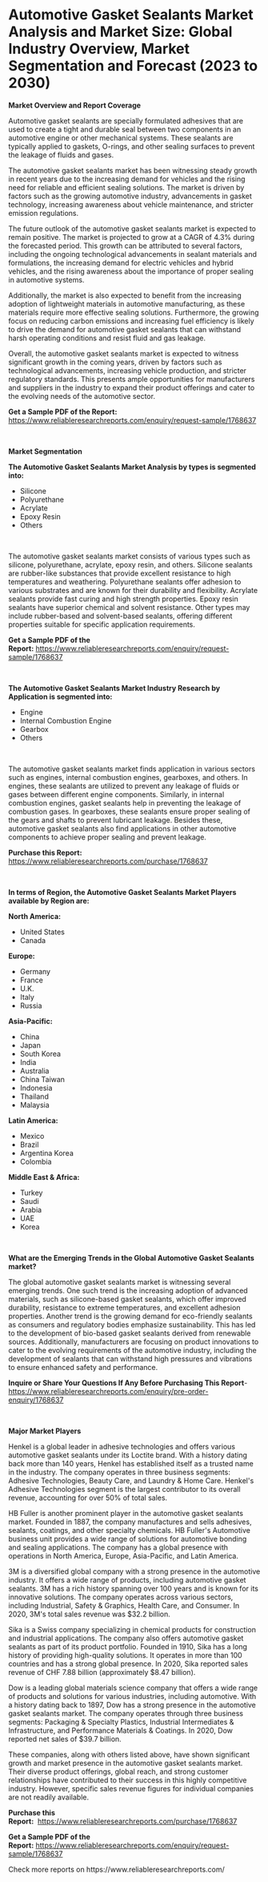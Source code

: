 <p><h1>Automotive Gasket Sealants Market Analysis and Market Size: Global Industry Overview, Market Segmentation and Forecast (2023 to 2030)</h1></p><p><strong>Market Overview and Report Coverage</strong></p>
<p><p>Automotive gasket sealants are specially formulated adhesives that are used to create a tight and durable seal between two components in an automotive engine or other mechanical systems. These sealants are typically applied to gaskets, O-rings, and other sealing surfaces to prevent the leakage of fluids and gases.</p><p>The automotive gasket sealants market has been witnessing steady growth in recent years due to the increasing demand for vehicles and the rising need for reliable and efficient sealing solutions. The market is driven by factors such as the growing automotive industry, advancements in gasket technology, increasing awareness about vehicle maintenance, and stricter emission regulations.</p><p>The future outlook of the automotive gasket sealants market is expected to remain positive. The market is projected to grow at a CAGR of 4.3% during the forecasted period. This growth can be attributed to several factors, including the ongoing technological advancements in sealant materials and formulations, the increasing demand for electric vehicles and hybrid vehicles, and the rising awareness about the importance of proper sealing in automotive systems.</p><p>Additionally, the market is also expected to benefit from the increasing adoption of lightweight materials in automotive manufacturing, as these materials require more effective sealing solutions. Furthermore, the growing focus on reducing carbon emissions and increasing fuel efficiency is likely to drive the demand for automotive gasket sealants that can withstand harsh operating conditions and resist fluid and gas leakage.</p><p>Overall, the automotive gasket sealants market is expected to witness significant growth in the coming years, driven by factors such as technological advancements, increasing vehicle production, and stricter regulatory standards. This presents ample opportunities for manufacturers and suppliers in the industry to expand their product offerings and cater to the evolving needs of the automotive sector.</p></p>
<p><strong>Get a Sample PDF of the Report:</strong> <a href="https://www.reliableresearchreports.com/enquiry/request-sample/1768637">https://www.reliableresearchreports.com/enquiry/request-sample/1768637</a></p>
<p>&nbsp;</p>
<p><strong>Market Segmentation</strong></p>
<p><strong>The Automotive Gasket Sealants Market Analysis by types is segmented into:</strong></p>
<p><ul><li>Silicone</li><li>Polyurethane</li><li>Acrylate</li><li>Epoxy Resin</li><li>Others</li></ul></p>
<p>&nbsp;</p>
<p><p>The automotive gasket sealants market consists of various types such as silicone, polyurethane, acrylate, epoxy resin, and others. Silicone sealants are rubber-like substances that provide excellent resistance to high temperatures and weathering. Polyurethane sealants offer adhesion to various substrates and are known for their durability and flexibility. Acrylate sealants provide fast curing and high strength properties. Epoxy resin sealants have superior chemical and solvent resistance. Other types may include rubber-based and solvent-based sealants, offering different properties suitable for specific application requirements.</p></p>
<p><strong>Get a Sample PDF of the Report:</strong>&nbsp;<a href="https://www.reliableresearchreports.com/enquiry/request-sample/1768637">https://www.reliableresearchreports.com/enquiry/request-sample/1768637</a></p>
<p>&nbsp;</p>
<p><strong>The Automotive Gasket Sealants Market Industry Research by Application is segmented into:</strong></p>
<p><ul><li>Engine</li><li>Internal Combustion Engine</li><li>Gearbox</li><li>Others</li></ul></p>
<p>&nbsp;</p>
<p><p>The automotive gasket sealants market finds application in various sectors such as engines, internal combustion engines, gearboxes, and others. In engines, these sealants are utilized to prevent any leakage of fluids or gases between different engine components. Similarly, in internal combustion engines, gasket sealants help in preventing the leakage of combustion gases. In gearboxes, these sealants ensure proper sealing of the gears and shafts to prevent lubricant leakage. Besides these, automotive gasket sealants also find applications in other automotive components to achieve proper sealing and prevent leakage.</p></p>
<p><strong>Purchase this Report:</strong>&nbsp; <a href="https://www.reliableresearchreports.com/purchase/1768637">https://www.reliableresearchreports.com/purchase/1768637</a></p>
<p>&nbsp;</p>
<p><strong>In terms of Region, the Automotive Gasket Sealants Market Players available by Region are:</strong></p>
<p>
    <p> <strong> North America: </strong>
        <ul>
            <li>United States</li>
            <li>Canada</li>
        </ul>
        </p> 
    <p> <strong> Europe: </strong>
        <ul>
            <li>Germany</li>
            <li>France</li>
            <li>U.K.</li>
            <li>Italy</li>
            <li>Russia</li>
        </ul>
        </p> 
    <p> <strong> Asia-Pacific: </strong>
        <ul>
            <li>China</li>
            <li>Japan</li>
            <li>South Korea</li>
            <li>India</li>
            <li>Australia</li>
            <li>China Taiwan</li>
            <li>Indonesia</li>
            <li>Thailand</li>
            <li>Malaysia</li>
        </ul>
        </p> 
    <p> <strong> Latin America: </strong>
        <ul>
            <li>Mexico</li>
            <li>Brazil</li>
            <li>Argentina Korea</li>
            <li>Colombia</li>
        </ul>
        </p> 
    <p> <strong> Middle East & Africa: </strong>
        <ul>
            <li>Turkey</li>
            <li>Saudi</li>
            <li>Arabia</li>
            <li>UAE</li>
            <li>Korea</li>
        </ul>
    </p>
    </p>
<p>&nbsp;</p>
<p><strong>What are the Emerging Trends in the Global Automotive Gasket Sealants market?</strong></p>
<p><p>The global automotive gasket sealants market is witnessing several emerging trends. One such trend is the increasing adoption of advanced materials, such as silicone-based gasket sealants, which offer improved durability, resistance to extreme temperatures, and excellent adhesion properties. Another trend is the growing demand for eco-friendly sealants as consumers and regulatory bodies emphasize sustainability. This has led to the development of bio-based gasket sealants derived from renewable sources. Additionally, manufacturers are focusing on product innovations to cater to the evolving requirements of the automotive industry, including the development of sealants that can withstand high pressures and vibrations to ensure enhanced safety and performance.</p></p>
<p><strong>Inquire or Share Your Questions If Any Before Purchasing This Report</strong>- <a href="https://www.reliableresearchreports.com/enquiry/pre-order-enquiry/1768637">https://www.reliableresearchreports.com/enquiry/pre-order-enquiry/1768637</a></p>
<p>&nbsp;</p>
<p><strong>Major Market Players</strong></p>
<p><p>Henkel is a global leader in adhesive technologies and offers various automotive gasket sealants under its Loctite brand. With a history dating back more than 140 years, Henkel has established itself as a trusted name in the industry. The company operates in three business segments: Adhesive Technologies, Beauty Care, and Laundry & Home Care. Henkel's Adhesive Technologies segment is the largest contributor to its overall revenue, accounting for over 50% of total sales.</p><p>HB Fuller is another prominent player in the automotive gasket sealants market. Founded in 1887, the company manufactures and sells adhesives, sealants, coatings, and other specialty chemicals. HB Fuller's Automotive business unit provides a wide range of solutions for automotive bonding and sealing applications. The company has a global presence with operations in North America, Europe, Asia-Pacific, and Latin America.</p><p>3M is a diversified global company with a strong presence in the automotive industry. It offers a wide range of products, including automotive gasket sealants. 3M has a rich history spanning over 100 years and is known for its innovative solutions. The company operates across various sectors, including Industrial, Safety & Graphics, Health Care, and Consumer. In 2020, 3M's total sales revenue was $32.2 billion.</p><p>Sika is a Swiss company specializing in chemical products for construction and industrial applications. The company also offers automotive gasket sealants as part of its product portfolio. Founded in 1910, Sika has a long history of providing high-quality solutions. It operates in more than 100 countries and has a strong global presence. In 2020, Sika reported sales revenue of CHF 7.88 billion (approximately $8.47 billion).</p><p>Dow is a leading global materials science company that offers a wide range of products and solutions for various industries, including automotive. With a history dating back to 1897, Dow has a strong presence in the automotive gasket sealants market. The company operates through three business segments: Packaging & Specialty Plastics, Industrial Intermediates & Infrastructure, and Performance Materials & Coatings. In 2020, Dow reported net sales of $39.7 billion.</p><p>These companies, along with others listed above, have shown significant growth and market presence in the automotive gasket sealants market. Their diverse product offerings, global reach, and strong customer relationships have contributed to their success in this highly competitive industry. However, specific sales revenue figures for individual companies are not readily available.</p></p>
<p><strong>Purchase this Report:</strong>&nbsp;&nbsp;<a href="https://www.reliableresearchreports.com/purchase/1768637">https://www.reliableresearchreports.com/purchase/1768637</a></p>
<p></p>
<p><strong>Get a Sample PDF of the Report:</strong>&nbsp;<a href="https://www.reliableresearchreports.com/enquiry/request-sample/1768637">https://www.reliableresearchreports.com/enquiry/request-sample/1768637</a></p>
<p>Check more reports on https://www.reliableresearchreports.com/</p>